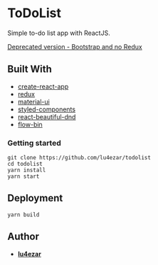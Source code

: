 # ToDoList

Simple to-do list app with ReactJS.

[Deprecated version - Bootstrap and no Redux](https://github.com/lu4ezar/todolist/tree/no-redux_bootstrap)
## Built With

* [create-react-app](https://github.com/facebook/create-react-app)
* [redux](https://redux.js.org/)
* [material-ui](https://material-ui.com/)
* [styled-components](https://www.styled-components.com/)
* [react-beautiful-dnd](https://github.com/atlassian/react-beautiful-dnd)
* [flow-bin](https://github.com/flowtype/flow-bin)

### Getting started

```
git clone https://github.com/lu4ezar/todolist
cd todolist
yarn install
yarn start
```

## Deployment

```
yarn build
```

## Author

* **[lu4ezar](https://github.com/lu4ezar/todolist/graphs/contributors)**
